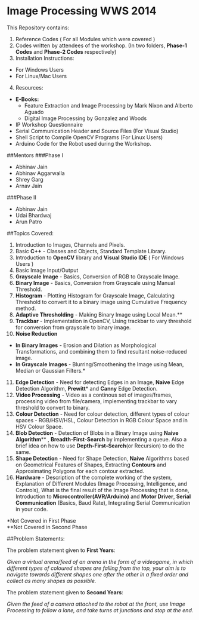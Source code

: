 Image Processing WWS 2014
=====================================

This Repository contains:

1. Reference Codes ( For all Modules which were covered )
2. Codes written by attendees of the workshop.
(In two folders, **Phase-1 Codes** and **Phase-2 Codes** respectively)
3. Installation Instructions:
  - For Windows Users
  - For Linux/Mac Users
4. Resources:
  - **E-Books:**
    - Feature Extraction and Image Processing by Mark Nixon and Alberto Aguado
    - Digital Image Processing by Gonzalez and Woods
  - IP Workshop Questionnaire
  - Serial Communication Header and Source Files (For Visual Studio)
  - Shell Script to Compile OpenCV Programs (For Linux Users)
  - Arduino Code for the Robot used during the Workshop.

##Mentors
###Phase I
* Abhinav Jain
* Abhinav Aggarwalla
* Shrey Garg
* Arnav Jain

###Phase II
* Abhinav Jain
* Udai Bhardwaj
* Arun Patro

##Topics Covered:
1. Introduction to Images, Channels and Pixels.
2. Basic **C++** - Classes and Objects, Standard Template Library.
3. Introduction to **OpenCV** library and **Visual Studio IDE** ( For Windows Users )
4. Basic Image Input/Output
5. **Grayscale Image** - Basics, Conversion of RGB to Grayscale Image.
6. **Binary Image** - Basics, Conversion from Grayscale using Manual Threshold.
7. **Histogram** - Plotting Histogram for Grayscale Image, Calculating Threshold to convert it to a binary image using Cumulative Frequency method.
8. **Adaptive Thresholding** - Making Binary Image using Local Mean.**
9. **Trackbar** - Implementation in OpenCV, Using trackbar to vary threshold for conversion from grayscale to binary image.
10. **Noise Reduction**
  * **In Binary Images** - Erosion and Dilation as Morphological Transformations, and combining them to find resultant noise-reduced image.
  * **In Grayscale Images** - Blurring/Smoothening the Image using Mean, Median or Gaussian Filters.*
11. **Edge Detection** - Need for detecting Edges in an Image, **Naive** Edge Detection Algorithm, **Prewitt*** and **Canny** Edge Detection.
12. **Video Processing** - Video as a continous set of images/frames, processing video from file/camera, implementing trackbar to vary threshold to convert to binary.
13. **Colour Detection** - Need for colour detection, different types of colour spaces - RGB/HSV/HSL, Colour Detection in RGB Colour Space and in HSV Colour Space.
14. **Blob Detection** - Detection of Blobs in a Binary Image using **Naive Algorithm**** , **Breadth-First-Search** by implementing a queue. Also a brief idea on how to use **Depth-First-Search**(or Recursion) to do the same.
15. **Shape Detection** - Need for Shape Detection, **Naive** Algorithms based on Geometrical Features of Shapes, Extracting **Contours** and Approximating Polygons for each contour extracted.
16. **Hardware** - Description of the complete working of the system, Explanation of Different Modules (Image Processing, Intelligence, and Controls), What is the final result of the Image Processing that is done,
Introduction to **Microcontroller(AVR/Arduino)** and **Motor Driver**, **Serial Communication** (Basics, Baud Rate), Integrating Serial Communication in your code.

\*Not Covered in First Phase <br>
\*\*Not Covered in Second Phase

##Problem Statements:

  The problem statement given to **First Years**:

  *Given a virtual arena/feed of an arena in the form of a videogame, in which different types of coloured shapes are falling from the top, your aim is to navigate towards different shapes one after the other in a fixed order and collect as many shapes as possible.*

  The problem statement given to **Second Years**:

  *Given the feed of a camera attached to the robot at the front, use Image Processing to follow a lane, and take turns at junctions and stop at the end.*
